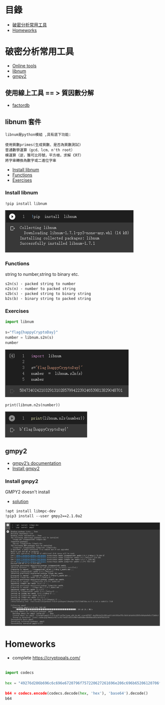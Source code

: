 # 目錄
- [破密分析常用工具](https://github.com/JimLi999/CS2021/tree/main/CTF/20210923/%E7%8F%BE%E4%BB%A3%E5%AF%86%E7%A2%BC%E4%B9%8B%E7%A0%B4%E5%AF%86%E5%88%86%E6%9E%90#%E7%A0%B4%E5%AF%86%E5%88%86%E6%9E%90%E5%B8%B8%E7%94%A8%E5%B7%A5%E5%85%B7)
- [Homeworks](https://github.com/JimLi999/CS2021/tree/main/CTF/20210923/%E7%8F%BE%E4%BB%A3%E5%AF%86%E7%A2%BC%E4%B9%8B%E7%A0%B4%E5%AF%86%E5%88%86%E6%9E%90#homeworks)

# 破密分析常用工具
- [Online tools](https://github.com/JimLi999/CS2021/tree/main/CTF/20210923/%E7%8F%BE%E4%BB%A3%E5%AF%86%E7%A2%BC%E4%B9%8B%E7%A0%B4%E5%AF%86%E5%88%86%E6%9E%90#%E4%BD%BF%E7%94%A8%E7%B7%9A%E4%B8%8A%E5%B7%A5%E5%85%B7---%E8%B3%AA%E5%9B%A0%E6%95%B8%E5%88%86%E8%A7%A3)
- [libnum](https://github.com/JimLi999/CS2021/tree/main/CTF/20210923/%E7%8F%BE%E4%BB%A3%E5%AF%86%E7%A2%BC%E4%B9%8B%E7%A0%B4%E5%AF%86%E5%88%86%E6%9E%90#libnum-%E5%A5%97%E4%BB%B6)
- [gmpy2](https://github.com/JimLi999/CS2021/tree/main/CTF/20210923/%E7%8F%BE%E4%BB%A3%E5%AF%86%E7%A2%BC%E4%B9%8B%E7%A0%B4%E5%AF%86%E5%88%86%E6%9E%90#gmpy2)

## 使用線上工具 == > 質因數分解    
- [factordb](http://factordb.com/)

## libnum 套件
```
libnum是python模組 ,具有底下功能:

使用質數primes(生成質數、是否為質數測試)
普通數學運算（gcd、lcm、n'th root）
模運算（逆，雅可比符號，平方根，求解 CRT）
將字串轉換為數字或二進位字串
```
- [Install libnum](https://github.com/JimLi999/CS2021/tree/main/CTF/20210923/%E7%8F%BE%E4%BB%A3%E5%AF%86%E7%A2%BC%E4%B9%8B%E7%A0%B4%E5%AF%86%E5%88%86%E6%9E%90#Install-libnum)
- [Functions](https://github.com/JimLi999/CS2021/tree/main/CTF/20210923/%E7%8F%BE%E4%BB%A3%E5%AF%86%E7%A2%BC%E4%B9%8B%E7%A0%B4%E5%AF%86%E5%88%86%E6%9E%90#functions)
- [Exercises](https://github.com/JimLi999/CS2021/tree/main/CTF/20210923/%E7%8F%BE%E4%BB%A3%E5%AF%86%E7%A2%BC%E4%B9%8B%E7%A0%B4%E5%AF%86%E5%88%86%E6%9E%90#exercises)

### Install libnum
```
!pip install libnum
```
![result](./libnum_install.PNG)

### Functions
string to number,string to binary etc.
```
s2n(s) - packed string to number
n2s(n) - number to packed string
s2b(s) - packed string to binary string
b2s(b) - binary string to packed string
```

### Exercises
```python
import libnum

s="flag{happyCryptoDay}"
number = libnum.s2n(s)
number
```
![result](./libnum_String2Number.PNG)

```
print(libnum.n2s(number))
```
![result](./libnum_Number2String.PNG)


## gmpy2

- [gmpy2’s documentation](https://gmpy2.readthedocs.io/en/latest/)
- [Install gmpy2](https://github.com/JimLi999/CS2021/tree/main/CTF/20210923/%E7%8F%BE%E4%BB%A3%E5%AF%86%E7%A2%BC%E4%B9%8B%E7%A0%B4%E5%AF%86%E5%88%86%E6%9E%90#install-gmpy2)

### Install gmpy2
GMPY2 doesn't install
- [solution](https://stackoverflow.com/questions/69178324/how-to-install-gmpy2-on-google-colab)

```
!apt install libmpc-dev
!pip3 install --user gmpy2==2.1.0a2
```
![result](./gmpy2_install.PNG)

# Homeworks

- complete https://cryptopals.com/ 

```python

import codecs

hex = "49276d206b696c6c696e6720796f757220627261696e206c696b65206120706f69736f6e6f7573206d757368726f6f6d“

b64 = codecs.encode(codecs.decode(hex, 'hex'), 'base64').decode()
b64
```